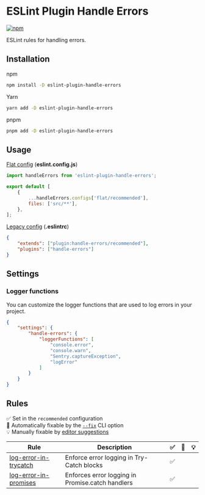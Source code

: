 # ESLint Plugin Handle Errors

[![npm](https://img.shields.io/npm/v/eslint-plugin-handle-errors)](https://www.npmjs.com/package/eslint-plugin-handle-errors)

ESLint rules for handling errors.

## Installation

npm

```bash
npm install -D eslint-plugin-handle-errors
```

Yarn

```bash
yarn add -D eslint-plugin-handle-errors
```

pnpm

```bash
pnpm add -D eslint-plugin-handle-errors
```

## Usage

[Flat config](https://eslint.org/docs/latest/use/configure/configuration-files-new)
(**eslint.config.js**)

```javascript
import handleErrors from 'eslint-plugin-handle-errors';

export default [
    {
        ...handleErrors.configs['flat/recommended'],
        files: ['src/**'],
    },
];
```

[Legacy config](https://eslint.org/docs/latest/use/configure/configuration-files)
(**.eslintrc**)

```json
{
    "extends": ["plugin:handle-errors/recommended"],
    "plugins": ["handle-errors"]
}
```

## Settings

### Logger functions

You can customize the logger functions that are used to log errors in your project.

```json
{
    "settings": {
        "handle-errors": {
            "loggerFunctions": [
                "console.error", 
                "console.warn", 
                "Sentry.captureException", 
                "logError"
            ]
        }
    }
}
```

## Rules

✅ Set in the `recommended` configuration\
🔧 Automatically fixable by the [`--fix`](https://eslint.org/docs/latest/user-guide/command-line-interface#--fix)
CLI option\
💡 Manually fixable by
[editor suggestions](https://eslint.org/docs/latest/developer-guide/working-with-rules#providing-suggestions)

| Rule                                                                                                                       | Description                                      | ✅  | 🔧  | 💡  |
| -------------------------------------------------------------------------------------------------------------------------- | ------------------------------------------------ | :-: | :-: | :-: |
| [log-error-in-trycatch](https://github.com/Nodge/eslint-plugin-handle-errors/blob/main/src/rules/log-error-in-trycatch.ts) | Enforce error logging in Try-Catch blocks        | ✅  |     |     |
| [log-error-in-promises](https://github.com/Nodge/eslint-plugin-handle-errors/blob/main/src/rules/log-error-in-promises.ts) | Enforces error logging in Promise.catch handlers | ✅  |     |     |
